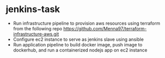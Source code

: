 # jenkins-task
- Run infrastructure pipeline to provision aws resources using terraform from the following repo https://github.com/Menna97/terraform-infrastructure-aws.git
- Configure ec2 instance to serve as jenkins slave using ansible
- Run application pipeline to build docker image, push image to dockerhub, and run a containerized nodejs app on ec2 instance
